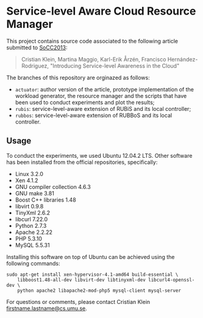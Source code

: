 Service-level Aware Cloud Resource Manager
==========================================

This project contains source code associated to the following article submitted to [SoCC2013](http://www.socc2013.org):

> Cristian Klein, Martina Maggio, Karl-Erik Årzén, Francisco Hernández-Rodriguez,
> "Introducing Service-level Awareness in the Cloud"

The branches of this repository are orginazed as follows:

* `actuator`: author version of the article, prototype implementation of the workload generator, the resource manager and the scripts that have been used to conduct experiments and plot the results;
* `rubis`: service-level-aware extension of RUBiS and its local controller;
* `rubbos`: service-level-aware extension of RUBBoS and its local controller.

Usage
-----

To conduct the experiments, we used Ubuntu 12.04.2 LTS. Other software has been installed from the official repositories, specifically:

* Linux 3.2.0
* Xen 4.1.2
* GNU compiler collection 4.6.3
* GNU make 3.81
* Boost C++ libraries 1.48
* libvirt 0.9.8
* TinyXml 2.6.2
* libcurl 7.22.0
* Python 2.7.3
* Apache 2.2.22
* PHP 5.3.10
* MySQL 5.5.31

Installing this software on top of Ubuntu can be achieved using the following commands:

    sudo apt-get install xen-hypervisor-4.1-amd64 build-essential \
		libboost1.48-all-dev libvirt-dev libtinyxml-dev libcurl4-openssl-dev \
		python apache2 libapache2-mod-php5 mysql-client mysql-server

For questions or comments, please contact Cristian Klein <firstname.lastname@cs.umu.se>.
